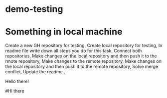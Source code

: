 # demo-testing

# Something in local machine

Create a new GH repository for testing,
Create local repository for testing,
In readme file write down all steps you do for this task,
Connect both repositories,
Make changes on the local repository and then push it to the rmote repository,
Make changes to the remote repository,
Make changes on the local repository and then push it to the remote repository,
Solve merge conflict,
Update the readme .

Hello there!

#Hi there
